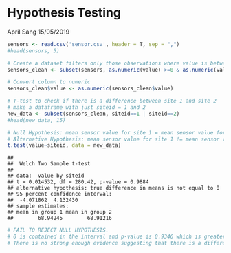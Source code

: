 Hypothesis Testing
================
April Sang
15/05/2019

``` r
sensors <- read.csv('sensor.csv', header = T, sep = ",")
#head(sensors, 5)

# Create a dataset filters only those observations where value is between 0 and 100 inclusive
sensors_clean <- subset(sensors, as.numeric(value) >=0 & as.numeric(value) <=100)

# Convert column to numeric
sensors_clean$value <- as.numeric(sensors_clean$value)

# T-test to check if there is a difference between site 1 and site 2
# make a dataframe with just siteid = 1 and 2
new_data <- subset(sensors_clean, siteid==1 | siteid==2)
#head(new_data, 15)

# Null Hypothesis: mean sensor value for site 1 = mean sensor value for site 2
# Alternative Hypothesis: mean sensor value for site 1 != mean sensor value for site 2
t.test(value~siteid, data = new_data)
```

    ## 
    ##  Welch Two Sample t-test
    ## 
    ## data:  value by siteid
    ## t = 0.014532, df = 280.42, p-value = 0.9884
    ## alternative hypothesis: true difference in means is not equal to 0
    ## 95 percent confidence interval:
    ##  -4.071862  4.132430
    ## sample estimates:
    ## mean in group 1 mean in group 2 
    ##        68.94245        68.91216

``` r
# FAIL TO REJECT NULL HYPOTHESIS.
# 0 is contained in the interval and p-value is 0.9346 which is greater than 0.05.  
# There is no strong enough evidence suggesting that there is a difference between the mean sensor value of sites 1 and 2.
```
